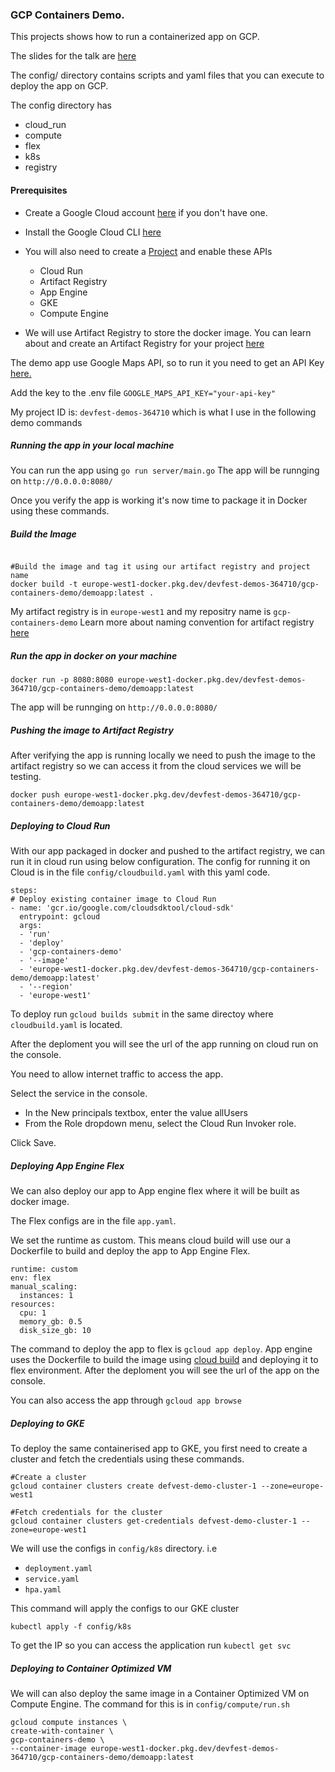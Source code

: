 ### GCP Containers Demo.

This projects shows how to run a containerized app on GCP.

The slides for the talk are [here](https://docs.google.com/presentation/d/18Z38kkWKpe-K0IAQjKBSr2QI07DKg0krQ8yfK6hqY5c/edit?usp=sharing)

The config/ directory contains scripts and yaml files that you can execute to deploy the app on GCP.
 
The config directory has 
- cloud_run
- compute
- flex
- k8s
- registry

#### Prerequisites 
- Create a Google Cloud account [here](https://cloud.google.com/) if you don't have one.
- Install the Google Cloud CLI [here](https://cloud.google.com/sdk/docs/install)
- You will also need to create a [Project](https://cloud.google.com/resource-manager/docs/creating-managing-projects) and enable these APIs
    
    - Cloud Run
    - Artifact Registry
    - App Engine
    - GKE
    - Compute Engine
- We will use Artifact Registry to store the docker image. You can learn about and create an Artifact Registry for your project [here](https://cloud.google.com/artifact-registry)

The demo app use Google Maps API, so to run it you need to get an API Key [here.](https://developers.google.com/maps/documentation/embed/get-api-key) 

Add the key to the .env file `GOOGLE_MAPS_API_KEY="your-api-key"`

My project ID is: `devfest-demos-364710` which is what I use in the following demo commands

#####  Running the app in your local machine
You can run the app using `go run server/main.go`
The app will be runnging on `http://0.0.0.0:8080/`


Once you verify the app is working it's now time to package it in Docker using these commands.
##### Build the Image
```

#Build the image and tag it using our artifact registry and project name
docker build -t europe-west1-docker.pkg.dev/devfest-demos-364710/gcp-containers-demo/demoapp:latest .
```
My artifact registry is in `europe-west1` and my repositry name is `gcp-containers-demo`
Learn more about naming convention for artifact registry [here](https://cloud.google.com/artifact-registry/docs/docker/pushing-and-pulling) 

##### Run the app in docker on your machine

```
docker run -p 8080:8080 europe-west1-docker.pkg.dev/devfest-demos-364710/gcp-containers-demo/demoapp:latest
```

 The app will be runnging on `http://0.0.0.0:8080/`
##### Pushing the image to Artifact Registry
After verifying the app is running locally we need to push the image to the artifact registry so we can access it from the cloud services we will be testing.

`docker push europe-west1-docker.pkg.dev/devfest-demos-364710/gcp-containers-demo/demoapp:latest`

##### Deploying to Cloud Run

With our app packaged in docker and pushed to the artifact registry, we can run it in cloud run using below configuration. The config for running it on Cloud is in the file `config/cloudbuild.yaml` with this yaml code.
```
steps:
# Deploy existing container image to Cloud Run
- name: 'gcr.io/google.com/cloudsdktool/cloud-sdk'
  entrypoint: gcloud
  args: 
  - 'run' 
  - 'deploy'
  - 'gcp-containers-demo'
  - '--image'
  - 'europe-west1-docker.pkg.dev/devfest-demos-364710/gcp-containers-demo/demoapp:latest'
  - '--region'
  - 'europe-west1'
```

To deploy run `gcloud builds submit` in the same directoy where `cloudbuild.yaml` is located.

After the deploment you will see the url of the app running on cloud run on the console.

You need to allow internet traffic to access the app.

Select the service in the console. 
 - In the New principals textbox, enter the value allUsers
 - From the Role dropdown menu, select the Cloud Run Invoker role.

Click Save.

##### Deploying App Engine Flex
We can also deploy our app to App engine flex where it will be built as docker image.

The Flex configs are in the file `app.yaml`. 

We set the runtime as custom. This means cloud build will use our a Dockerfile to build and deploy the app to App Engine Flex.
```
runtime: custom 
env: flex
manual_scaling:
  instances: 1
resources:
  cpu: 1
  memory_gb: 0.5
  disk_size_gb: 10
```
The command to deploy the app to flex is `gcloud app deploy`. App engine uses the Dockerfile to build the image using [cloud build](https://cloud.google.com/build) and deploying it to flex environment. After the deploment you will see the url of the app on the console. 

You can also access the app through `gcloud app browse`

##### Deploying to GKE
To deploy the same containerised app to GKE, you first need to create a cluster and fetch the credentials using these commands. 
```
#Create a cluster
gcloud container clusters create defvest-demo-cluster-1 --zone=europe-west1

#Fetch credentials for the cluster
gcloud container clusters get-credentials defvest-demo-cluster-1 --zone=europe-west1

```
We will use the configs in `config/k8s` directory. i.e 
- `deployment.yaml` 
- `service.yaml` 
- `hpa.yaml` 

This command will apply the configs to our GKE cluster

`kubectl apply -f config/k8s`

To get the IP so you can access the application run
`kubectl get svc`

##### Deploying to Container Optimized VM

We will can also deploy the same image in a Container Optimized VM on Compute Engine. The command for this is in `config/compute/run.sh`

```
gcloud compute instances \
create-with-container \
gcp-containers-demo \
--container-image europe-west1-docker.pkg.dev/devfest-demos-364710/gcp-containers-demo/demoapp:latest

```